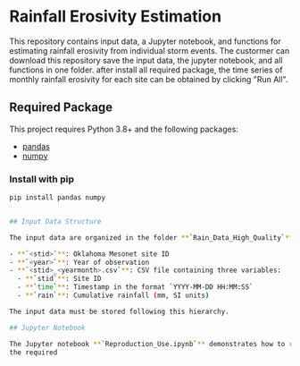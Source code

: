 # Rainfall Erosivity Estimation

This repository contains input data, a Jupyter notebook, and functions for estimating rainfall erosivity from individual storm events. The custormer can download this repository save the input data, the jupyter notebook, and all functions in one folder. after install all required package, the time series of monthly rainfall erosivity for each site can be obtained by clicking "Run All".

## Required Package

This project requires Python 3.8+ and the following packages:

- [pandas](https://pandas.pydata.org/)  
- [numpy](https://numpy.org/)  

### Install with pip
```bash
pip install pandas numpy


## Input Data Structure

The input data are organized in the folder **`Rain_Data_High_Quality`** with the following hierarchy:  

- **`<stid>`**: Oklahoma Mesonet site ID  
- **`<year>`**: Year of observation  
- **`<stid>_<yearmonth>.csv`**: CSV file containing three variables:  
  - **`stid`**: Site ID  
  - **`time`**: Timestamp in the format `YYYY-MM-DD HH:MM:SS`  
  - **`rain`**: Cumulative rainfall (mm, SI units)

The input data must be stored following this hierarchy.  

## Jupyter Notebook

The Jupyter notebook **`Reproduction_Use.ipynb`** demonstrates how to reproduce the analysis by importing the files from **`Rain_Data_High_Quality`** and applying the provided functions.  
the required 


